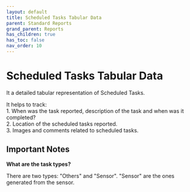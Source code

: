 ```yaml
---
layout: default
title: Scheduled Tasks Tabular Data
parent: Standard Reports
grand_parent: Reports
has_children: true
has_toc: false
nav_order: 10
---
```


# Scheduled Tasks Tabular Data

It a detailed tabular representation of Scheduled Tasks.<br />

It helps to track:<br />
    1. When was the task reported, description of the task and when was it completed?<br />
    2. Location of the scheduled tasks reported.<br />
    3. Images and comments related to scheduled tasks.<br />

## Important Notes

**What are the task types?**<br />

There are two types: "Others" and "Sensor". "Sensor" are the ones generated from the sensor.